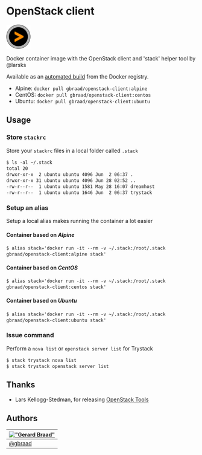 OpenStack client
================

!["Prompt"](https://raw.githubusercontent.com/gbraad/assets/gh-pages/icons/prompt-icon-64.png)


Docker container image with the OpenStack client and 'stack' helper tool by @larsks


Available as an [automated build](https://hub.docker.com/r/gbraad/openstack-client/) from the Docker registry.

  * Alpine: `docker pull gbraad/openstack-client:alpine`
  * CentOS: `docker pull gbraad/openstack-client:centos`
  * Ubuntu: `docker pull gbraad/openstack-client:ubuntu`


Usage
-----

### Store `stackrc`
Store your `stackrc` files in a local folder called `.stack`

```
$ ls -al ~/.stack
total 20
drwxr-xr-x  2 ubuntu ubuntu 4096 Jun  2 06:37 .
drwxr-xr-x 31 ubuntu ubuntu 4096 Jun 28 02:52 ..
-rw-r--r--  1 ubuntu ubuntu 1581 May 28 16:07 dreamhost
-rw-r--r--  1 ubuntu ubuntu 1646 Jun  2 06:37 trystack
```

### Setup an alias

Setup a local alias makes running the container a lot easier


#### Container based on _Alpine_
```
$ alias stack='docker run -it --rm -v ~/.stack:/root/.stack gbraad/openstack-client:alpine stack'
```


#### Container based on _CentOS_
```
$ alias stack='docker run -it --rm -v ~/.stack:/root/.stack gbraad/openstack-client:centos stack'
```


#### Container based on _Ubuntu_

```
$ alias stack='docker run -it --rm -v ~/.stack:/root/.stack gbraad/openstack-client:ubuntu stack'
```


### Issue command

Perform a `nova list` or `openstack server list` for Trystack

```
$ stack trystack nova list
$ stack trystack openstack server list
```


Thanks
------

  * Lars Kellogg-Stedman, for releasing [OpenStack Tools](https://github.com/larsks/openstack-tools)


Authors
-------

| [!["Gerard Braad"](http://gravatar.com/avatar/e466994eea3c2a1672564e45aca844d0.png?s=60)](http://gbraad.nl "Gerard Braad <me@gbraad.nl>") |
|---|
| [@gbraad](https://twitter.com/gbraad) |
